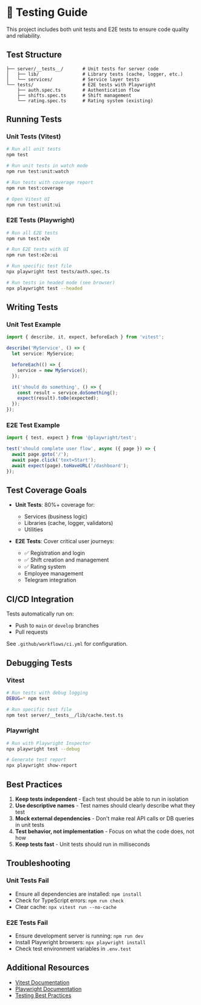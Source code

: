 # 🧪 Testing Guide

This project includes both unit tests and E2E tests to ensure code quality and reliability.

## Test Structure

```
├── server/__tests__/       # Unit tests for server code
│   ├── lib/                # Library tests (cache, logger, etc.)
│   └── services/           # Service layer tests
└── tests/                  # E2E tests with Playwright
    ├── auth.spec.ts        # Authentication flow
    ├── shifts.spec.ts      # Shift management
    └── rating.spec.ts      # Rating system (existing)
```

## Running Tests

### Unit Tests (Vitest)

```bash
# Run all unit tests
npm test

# Run unit tests in watch mode
npm run test:unit:watch

# Run tests with coverage report
npm run test:coverage

# Open Vitest UI
npm run test:unit:ui
```

### E2E Tests (Playwright)

```bash
# Run all E2E tests
npm run test:e2e

# Run E2E tests with UI
npm run test:e2e:ui

# Run specific test file
npx playwright test tests/auth.spec.ts

# Run tests in headed mode (see browser)
npx playwright test --headed
```

## Writing Tests

### Unit Test Example

```typescript
import { describe, it, expect, beforeEach } from 'vitest';

describe('MyService', () => {
  let service: MyService;

  beforeEach(() => {
    service = new MyService();
  });

  it('should do something', () => {
    const result = service.doSomething();
    expect(result).toBe(expected);
  });
});
```

### E2E Test Example

```typescript
import { test, expect } from '@playwright/test';

test('should complete user flow', async ({ page }) => {
  await page.goto('/');
  await page.click('text=Start');
  await expect(page).toHaveURL('/dashboard');
});
```

## Test Coverage Goals

- **Unit Tests**: 80%+ coverage for:
  - Services (business logic)
  - Libraries (cache, logger, validators)
  - Utilities

- **E2E Tests**: Cover critical user journeys:
  - ✅ Registration and login
  - ✅ Shift creation and management
  - ✅ Rating system
  - Employee management
  - Telegram integration

## CI/CD Integration

Tests automatically run on:
- Push to `main` or `develop` branches
- Pull requests

See `.github/workflows/ci.yml` for configuration.

## Debugging Tests

### Vitest

```bash
# Run tests with debug logging
DEBUG=* npm test

# Run specific test file
npm test server/__tests__/lib/cache.test.ts
```

### Playwright

```bash
# Run with Playwright Inspector
npx playwright test --debug

# Generate test report
npx playwright show-report
```

## Best Practices

1. **Keep tests independent** - Each test should be able to run in isolation
2. **Use descriptive names** - Test names should clearly describe what they test
3. **Mock external dependencies** - Don't make real API calls or DB queries in unit tests
4. **Test behavior, not implementation** - Focus on what the code does, not how
5. **Keep tests fast** - Unit tests should run in milliseconds

## Troubleshooting

### Unit Tests Fail

- Ensure all dependencies are installed: `npm install`
- Check for TypeScript errors: `npm run check`
- Clear cache: `npx vitest run --no-cache`

### E2E Tests Fail

- Ensure development server is running: `npm run dev`
- Install Playwright browsers: `npx playwright install`
- Check test environment variables in `.env.test`

## Additional Resources

- [Vitest Documentation](https://vitest.dev/)
- [Playwright Documentation](https://playwright.dev/)
- [Testing Best Practices](https://github.com/goldbergyoni/javascript-testing-best-practices)

